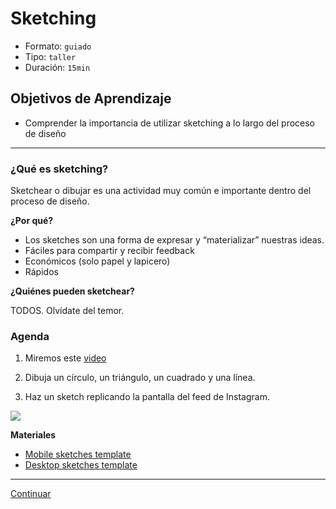 # Sketching

- Formato: `guiado`
- Tipo: `taller`
- Duración: `15min`

## Objetivos de Aprendizaje

- Comprender la importancia de utilizar sketching a lo largo del proceso de diseño 

***

### ¿Qué es sketching?

Sketchear o dibujar es una actividad muy común e importante dentro del proceso de diseño.

**¿Por qué?**

* Los sketches son una forma de expresar y “materializar” nuestras ideas.  
* Fáciles para compartir y recibir feedback 
* Económicos (solo papel y lapicero)
* Rápidos 

**¿Quiénes pueden sketchear?**

TODOS. Olvídate del temor. 


### Agenda

1. Miremos este [video](https://youtu.be/L1pBhHjGKvI?t=23m00s)

2. Dibuja un círculo, un triángulo, un cuadrado y una línea.

3. Haz un sketch replicando la pantalla del feed de Instagram. 

![](http://www.marficom.com/wp-content/uploads/instagram-stories.jpg)


**Materiales**

* [Mobile sketches template](https://drive.google.com/open?id=0B0NdG2VNCDPzRHRXdk96VDFFd2M)
* [Desktop sketches template](https://drive.google.com/open?id=0B0NdG2VNCDPzaWRsQXNpSWtSQ1U)


*** 

[Continuar](06-quiz-1.md)